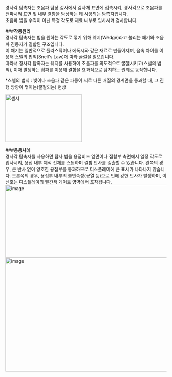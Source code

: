 경사각 탐촉자는 초음파 탐상 검사에서 검사체 표면에 접촉시켜, 경사각으로 초음파를 전파시켜 표면 및 내부 결함을 탐상하는 데 사용되는 탐촉자입니다.  
초음파 빔을 수직이 아닌 특정 각도로 재료 내부로 입사시켜 검사합니다.  

###**작동원리**  
경사각 탐촉자는 빔을 원하는 각도로 꺾기 위해 웨지(Wedge)라고 불리는 쐐기와 초음파 진동자가 결합된 구조입니다.  
이 쐐기는 일반적으로 플라스틱이나 에폭시와 같은 재료로 만들어지며, 음속 차이를 이용해 스넬의 법칙(Snell's Law)에 따라 굴절을 일으킵니다.  
따라서 경사각 탐촉자는 웨지를 사용하여 초음파를 의도적으로 굴절시키고(스넬의 법칙), 이때 발생하는 횡파를 이용해 결함을 효과적으로 탐지하는 원리로 동작합니다.  

*스넬의 법칙 : 빛이나 초음파 같은 파동이 서로 다른 매질의 경계면을 통과할 때, 그 진행 방향이 꺾이는(굴절되는) 현상

<img width="239" height="149" alt="센서" src="https://github.com/user-attachments/assets/c82659bc-28b1-4d50-9bd1-44a8e5396917" />  


###**응용사례**  
경사각 탐촉자를 사용하면 탐사 빔을 용접비드 옆면이나 접합부 측면에서 일정 각도로 입사시켜, 용접 내부 체적 전체를 스윕하며 결함 반사를 검출할 수 있습니다.
왼쪽의 경우, 큰 반사 없이 양호한 용접부를 통과하므로 디스플레이에 큰 표시가 나타나지 않습니다.
오른쪽의 경우, 용접부 내부의 불연속성(균열 등)으로 인해 강한 반사가 발생하며, 이 신호는 디스플레이의 빨간색 게이트 영역에서 포착됩니다.
<img width="896" height="227" alt="image" src="https://github.com/user-attachments/assets/a3826536-1196-4ec4-9f56-e9599c674b75" />
<img width="969" height="356" alt="image" src="https://github.com/user-attachments/assets/7d67ca10-f9af-4ef3-a283-30f22ef606d8" />

